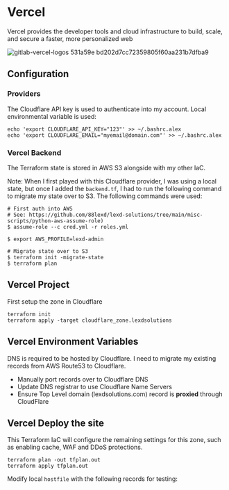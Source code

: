 # Vercel
Vercel provides the developer tools and cloud infrastructure to build, scale, and secure a faster, more personalized web

![gitlab-vercel-logos 531a59e bd202d7cc72359805f60aa231b7dfba9](https://github.com/user-attachments/assets/c3308609-abab-4651-96c6-9f2d56374ad9)




## Configuration
### Providers
The Cloudflare API key is used to authenticate into my account. Local environmental variable is used:
```
echo 'export CLOUDFLARE_API_KEY="123"' >> ~/.bashrc.alex
echo 'export CLOUDFLARE_EMAIL="myemail@domain.com"' >> ~/.bashrc.alex
```

### Vercel Backend
The Terraform state is stored in AWS S3 alongside with my other IaC.

Note: When I first played with this Cloudflare provider, I was using a local state, but once I added the `backend.tf`, I had to run the following command to migrate my state over to S3. The following commands were used:

```shell
# First auth into AWS
# See: https://github.com/88lexd/lexd-solutions/tree/main/misc-scripts/python-aws-assume-role)
$ assume-role --c cred.yml -r roles.yml

$ export AWS_PROFILE=lexd-admin

# Migrate state over to S3
$ terraform init -migrate-state
$ terraform plan
```

## Vercel Project
First setup the zone in Cloudflare
```
terraform init
terraform apply -target cloudflare_zone.lexdsolutions
```

## Vercel Environment Variables
DNS is required to be hosted by Cloudflare. I need to migrate my existing records from AWS Route53 to Cloudflare.

 - Manually port records over to Cloudflare DNS
 - Update DNS registrar to use Cloudflare Name Servers
 - Ensure Top Level domain (lexdsolutions.com) record is **proxied** through CloudFlare

## Vercel Deploy the site
This Terraform IaC will configure the remaining settings for this zone, such as enabling cache, WAF and DDoS protections.

```
terraform plan -out tfplan.out
terraform apply tfplan.out
```

Modify local `hostfile` with the following records for testing:

